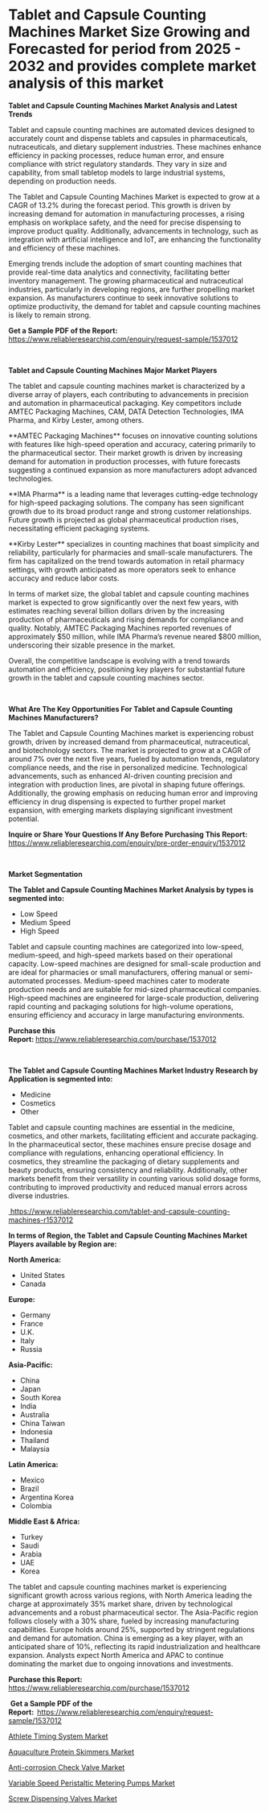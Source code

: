 <p><h1>Tablet and Capsule Counting Machines Market Size Growing and Forecasted for period from 2025 - 2032 and provides complete market analysis of this market</h1></p><p><strong>Tablet and Capsule Counting Machines Market Analysis and Latest Trends</strong></p>
<p><p>Tablet and capsule counting machines are automated devices designed to accurately count and dispense tablets and capsules in pharmaceuticals, nutraceuticals, and dietary supplement industries. These machines enhance efficiency in packing processes, reduce human error, and ensure compliance with strict regulatory standards. They vary in size and capability, from small tabletop models to large industrial systems, depending on production needs.</p><p>The Tablet and Capsule Counting Machines Market is expected to grow at a CAGR of 13.2% during the forecast period. This growth is driven by increasing demand for automation in manufacturing processes, a rising emphasis on workplace safety, and the need for precise dispensing to improve product quality. Additionally, advancements in technology, such as integration with artificial intelligence and IoT, are enhancing the functionality and efficiency of these machines. </p><p>Emerging trends include the adoption of smart counting machines that provide real-time data analytics and connectivity, facilitating better inventory management. The growing pharmaceutical and nutraceutical industries, particularly in developing regions, are further propelling market expansion. As manufacturers continue to seek innovative solutions to optimize productivity, the demand for tablet and capsule counting machines is likely to remain strong.</p></p>
<p><strong>Get a Sample PDF of the Report:&nbsp;</strong> <a href="https://www.reliableresearchiq.com/enquiry/request-sample/1537012?utm_campaign=904&utm_medium=2&utm_source=Github&utm_content=ia&utm_term=11042025&utm_id=tablet-and-capsule-counting-machines">https://www.reliableresearchiq.com/enquiry/request-sample/1537012</a></p>
<p>&nbsp;</p>
<p><strong>Tablet and Capsule Counting Machines Major Market Players</strong></p>
<p><p>The tablet and capsule counting machines market is characterized by a diverse array of players, each contributing to advancements in precision and automation in pharmaceutical packaging. Key competitors include AMTEC Packaging Machines, CAM, DATA Detection Technologies, IMA Pharma, and Kirby Lester, among others.</p><p>**AMTEC Packaging Machines** focuses on innovative counting solutions with features like high-speed operation and accuracy, catering primarily to the pharmaceutical sector. Their market growth is driven by increasing demand for automation in production processes, with future forecasts suggesting a continued expansion as more manufacturers adopt advanced technologies.</p><p>**IMA Pharma** is a leading name that leverages cutting-edge technology for high-speed packaging solutions. The company has seen significant growth due to its broad product range and strong customer relationships. Future growth is projected as global pharmaceutical production rises, necessitating efficient packaging systems.</p><p>**Kirby Lester** specializes in counting machines that boast simplicity and reliability, particularly for pharmacies and small-scale manufacturers. The firm has capitalized on the trend towards automation in retail pharmacy settings, with growth anticipated as more operators seek to enhance accuracy and reduce labor costs.</p><p>In terms of market size, the global tablet and capsule counting machines market is expected to grow significantly over the next few years, with estimates reaching several billion dollars driven by the increasing production of pharmaceuticals and rising demands for compliance and quality. Notably, AMTEC Packaging Machines reported revenues of approximately $50 million, while IMA Pharma’s revenue neared $800 million, underscoring their sizable presence in the market.</p><p>Overall, the competitive landscape is evolving with a trend towards automation and efficiency, positioning key players for substantial future growth in the tablet and capsule counting machines sector.</p></p>
<p>&nbsp;</p>
<p><strong>What Are The Key Opportunities For Tablet and Capsule Counting Machines Manufacturers?</strong></p>
<p><p>The Tablet and Capsule Counting Machines market is experiencing robust growth, driven by increased demand from pharmaceutical, nutraceutical, and biotechnology sectors. The market is projected to grow at a CAGR of around 7% over the next five years, fueled by automation trends, regulatory compliance needs, and the rise in personalized medicine. Technological advancements, such as enhanced AI-driven counting precision and integration with production lines, are pivotal in shaping future offerings. Additionally, the growing emphasis on reducing human error and improving efficiency in drug dispensing is expected to further propel market expansion, with emerging markets displaying significant investment potential.</p></p>
<p><strong>Inquire or Share Your Questions If Any Before Purchasing This Report:</strong> <a href="https://www.reliableresearchiq.com/enquiry/pre-order-enquiry/1537012?utm_campaign=904&utm_medium=2&utm_source=Github&utm_content=ia&utm_term=11042025&utm_id=tablet-and-capsule-counting-machines">https://www.reliableresearchiq.com/enquiry/pre-order-enquiry/1537012</a></p>
<p>&nbsp;</p>
<p><strong>Market Segmentation</strong></p>
<p><strong>The Tablet and Capsule Counting Machines Market Analysis by types is segmented into:</strong></p>
<p><ul><li>Low Speed</li><li>Medium Speed</li><li>High Speed</li></ul></p>
<p><p>Tablet and capsule counting machines are categorized into low-speed, medium-speed, and high-speed markets based on their operational capacity. Low-speed machines are designed for small-scale production and are ideal for pharmacies or small manufacturers, offering manual or semi-automated processes. Medium-speed machines cater to moderate production needs and are suitable for mid-sized pharmaceutical companies. High-speed machines are engineered for large-scale production, delivering rapid counting and packaging solutions for high-volume operations, ensuring efficiency and accuracy in large manufacturing environments.</p></p>
<p><strong>Purchase this Report:&nbsp;</strong><a href="https://www.reliableresearchiq.com/purchase/1537012?utm_campaign=904&utm_medium=2&utm_source=Github&utm_content=ia&utm_term=11042025&utm_id=tablet-and-capsule-counting-machines">https://www.reliableresearchiq.com/purchase/1537012</a></p>
<p>&nbsp;</p>
<p><strong>The Tablet and Capsule Counting Machines Market Industry Research by Application is segmented into:</strong></p>
<p><ul><li>Medicine</li><li>Cosmetics</li><li>Other</li></ul></p>
<p><p>Tablet and capsule counting machines are essential in the medicine, cosmetics, and other markets, facilitating efficient and accurate packaging. In the pharmaceutical sector, these machines ensure precise dosage and compliance with regulations, enhancing operational efficiency. In cosmetics, they streamline the packaging of dietary supplements and beauty products, ensuring consistency and reliability. Additionally, other markets benefit from their versatility in counting various solid dosage forms, contributing to improved productivity and reduced manual errors across diverse industries.</p></p>
<p><a href="https://www.reliableresearchiq.com/tablet-and-capsule-counting-machines-r1537012?utm_campaign=904&utm_medium=2&utm_source=Github&utm_content=ia&utm_term=11042025&utm_id=tablet-and-capsule-counting-machines">&nbsp;https://www.reliableresearchiq.com/tablet-and-capsule-counting-machines-r1537012</a></p>
<p><strong>In terms of Region, the Tablet and Capsule Counting Machines Market Players available by Region are:</strong></p>
<p>
    <p> <strong> North America: </strong>
        <ul>
            <li>United States</li>
            <li>Canada</li>
        </ul>
        </p> 
    <p> <strong> Europe: </strong>
        <ul>
            <li>Germany</li>
            <li>France</li>
            <li>U.K.</li>
            <li>Italy</li>
            <li>Russia</li>
        </ul>
        </p> 
    <p> <strong> Asia-Pacific: </strong>
        <ul>
            <li>China</li>
            <li>Japan</li>
            <li>South Korea</li>
            <li>India</li>
            <li>Australia</li>
            <li>China Taiwan</li>
            <li>Indonesia</li>
            <li>Thailand</li>
            <li>Malaysia</li>
        </ul>
        </p> 
    <p> <strong> Latin America: </strong>
        <ul>
            <li>Mexico</li>
            <li>Brazil</li>
            <li>Argentina Korea</li>
            <li>Colombia</li>
        </ul>
        </p> 
    <p> <strong> Middle East & Africa: </strong>
        <ul>
            <li>Turkey</li>
            <li>Saudi</li>
            <li>Arabia</li>
            <li>UAE</li>
            <li>Korea</li>
        </ul>
    </p>
    </p>
<p><p>The tablet and capsule counting machines market is experiencing significant growth across various regions, with North America leading the charge at approximately 35% market share, driven by technological advancements and a robust pharmaceutical sector. The Asia-Pacific region follows closely with a 30% share, fueled by increasing manufacturing capabilities. Europe holds around 25%, supported by stringent regulations and demand for automation. China is emerging as a key player, with an anticipated share of 10%, reflecting its rapid industrialization and healthcare expansion. Analysts expect North America and APAC to continue dominating the market due to ongoing innovations and investments.</p></p>
<p><strong>Purchase this Report: </strong><a href="https://www.reliableresearchiq.com/purchase/1537012?utm_campaign=904&utm_medium=2&utm_source=Github&utm_content=ia&utm_term=11042025&utm_id=tablet-and-capsule-counting-machines">https://www.reliableresearchiq.com/purchase/1537012</a></p>
<p>&nbsp;<strong>Get a Sample PDF of the Report:&nbsp;&nbsp;</strong><a href="https://www.reliableresearchiq.com/enquiry/request-sample/1537012?utm_campaign=904&utm_medium=2&utm_source=Github&utm_content=ia&utm_term=11042025&utm_id=tablet-and-capsule-counting-machines">https://www.reliableresearchiq.com/enquiry/request-sample/1537012</a></p>
<p><strong></strong></p>
<p><p><a href="https://github.com/porstgowinjq/Market-Research-Report-List-1/blob/main/athlete-timing-system-market.md?utm_campaign=904&utm_medium=2&utm_source=Github&utm_content=ia&utm_term=11042025&utm_id=tablet-and-capsule-counting-machines">Athlete Timing System Market</a></p><p><a href="https://github.com/neiridionna/Market-Research-Report-List-1/blob/main/aquaculture-protein-skimmers-market.md?utm_campaign=904&utm_medium=2&utm_source=Github&utm_content=ia&utm_term=11042025&utm_id=tablet-and-capsule-counting-machines">Aquaculture Protein Skimmers Market</a></p><p><a href="https://github.com/amagloeaad54/Market-Research-Report-List-1/blob/main/anti-corrosion-check-valve-market.md?utm_campaign=904&utm_medium=2&utm_source=Github&utm_content=ia&utm_term=11042025&utm_id=tablet-and-capsule-counting-machines">Anti-corrosion Check Valve Market</a></p><p><a href="https://github.com/ximensbisade/Market-Research-Report-List-1/blob/main/variable-speed-peristaltic-metering-pumps-market.md?utm_campaign=904&utm_medium=2&utm_source=Github&utm_content=ia&utm_term=11042025&utm_id=tablet-and-capsule-counting-machines">Variable Speed Peristaltic Metering Pumps Market</a></p><p><a href="https://github.com/oeungcolesh0/Market-Research-Report-List-1/blob/main/screw-dispensing-valves-market.md?utm_campaign=904&utm_medium=2&utm_source=Github&utm_content=ia&utm_term=11042025&utm_id=tablet-and-capsule-counting-machines">Screw Dispensing Valves Market</a></p></p>